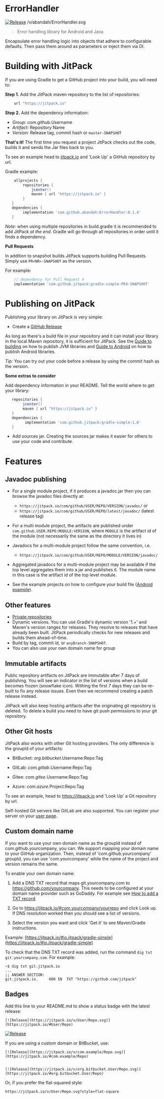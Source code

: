 # ErrorHandler
[![Release](https://jitpack.io/v/abandah/ErrorHandler.svg?style=flat-square)](https://jitpack.io/#jitpack/maven-simple)
/v/abandah/ErrorHandler.svg
> Error handling library for Android and Java

Encapsulate error handling logic into objects that adhere to configurable defaults. Then pass them around as parameters or inject them via DI. 


Building with JitPack
=====

If you are using Gradle to get a GitHub project into your build, you will need to:

**Step 1.** Add the JitPack maven repository to the list of repositories:

```gradle
    url "https://jitpack.io"
```

**Step 2.**  Add the dependency information:

 - *Group:* com.github.Username
 - *Artifact:* Repository Name
 - *Version:* Release tag, commit hash or `master-SNAPSHOT`

**That's it!** The first time you request a project JitPack checks out the code, builds it and sends the Jar files back to you.

To see an example head to [jitpack.io](https://jitpack.io) and 'Look Up' a GitHub repository by url.

Gradle example:
```gradle
    allprojects {
        repositories {
            jcenter()
            maven { url "https://jitpack.io" }
        }
   }
   dependencies {
        implementation 'com.github.abandah:ErrorHandler:0.1.4'
   }
```

*Note*: when using multiple repositories in build.gradle it is recommended to add JitPack *at the end*. Gradle will go through all repositories in order until it finds a dependency.


**Pull Requests**

In addition to snapshot builds JitPack supports building Pull Requests. Simply use `PR<NR>-SNAPSHOT` as the version.

For example:
```gradle
    // dependency for Pull Request 4
    implementation 'com.github.jitpack:gradle-simple:PR4-SNAPSHOT'
```

Publishing on JitPack
======

Publishing your library on JitPack is very simple:

- Create a [GitHub Release](https://github.com/blog/1547-release-your-software)  

As long as there's a build file in your repository and it can install your library in the local Maven repository, it is sufficient for JitPack. See the [Guide to building](BUILDING.md) on how to publish JVM libraries and [Guide to Android](ANDROID.md) on how to publish Android libraries.

*Tip:* You can try out your code before a release by using the commit hash as the version.

**Some extras to consider**

Add dependency information in your README. Tell the world where to get your library:

```gradle
   repositories {
        jcenter()
        maven { url "https://jitpack.io" }
   }
   dependencies {
         implementation 'com.github.jitpack:gradle-simple:1.0'
   }
```  

- Add sources jar. Creating the sources jar makes it easier for others to use your code and contribute.


# Features #

## Javadoc publishing ##

- For a single module project, if it produces a javadoc.jar then you can browse the javadoc files directly at: 
    - `https://jitpack.io/com/github/USER/REPO/VERSION/javadoc/` or
    - `https://jitpack.io/com/github/USER/REPO/latest/javadoc/` (latest release tag)

- For a multi module project, the artifacts are published under `com.github.USER.REPO:MODULE:VERSION`, where `MODULE` is the artifact id of the module (not necessarily the same as the directory it lives in)

- Javadocs for a multi-module project follow the same convention, i.e.

    - `https://jitpack.io/com/github/USER/REPO/MODULE/VERSION/javadoc/` 

- Aggregated javadocs for a multi-module project may be available if the top level aggregates them into a jar and publishes it. The module name in this case is the artifact id of the top level module.

- See the example projects on how to configure your build file ([Android example](https://github.com/jitpack/android-example/blob/master/library/build.gradle)). 

## Other features #

- [Private repositories](https://jitpack.io/private)
- Dynamic versions. You can use Gradle's dynamic version '1.+' and Maven's version ranges for releases. They resolve to releases that have already been built. JitPack periodically checks for new releases and builds them ahead-of-time.
- Build by tag, commit id, or `anyBranch-SNAPSHOT`.
- You can also use your own domain name for group

## Immutable artifacts #

Public repository artifacts on JitPack are immutable after 7 days of publishing. You will see an indicator in the list of versions when a build becomes frozen (snowflake icon).
Withing the first 7 days they can be re-built to fix any release issues. Even then we recommend creating a patch release instead.

JitPack will also keep hosting artifacts after the originating git repository is deleted.
To delete a build you need to have git push permissions to your git repository.

## Other Git hosts ##

JitPack also works with other Git hosting providers. The only difference is the groupId of your artifacts:

 - BitBucket: *org.bitbucket*.Username:Repo:Tag

 - GitLab: *com.gitlab*.Username:Repo:Tag
 
 - Gitee: *com.gitee*.Username:Repo:Tag
 
 - Azure: *com.azure*.Project:Repo:Tag

To see an example, head to https://jitpack.io and 'Look Up' a Git repository by url.

Self-hosted Git servers like GitLab are also supported. You can register your server on your [user page](https://jitpack.io/w/user).

## Custom domain name ##

If you want to use your own domain name as the groupId instead of com.github.yourcompany, you can.
We support mapping your domain name to your GitHub organization. Then, instead of 'com.github.yourcompany' groupId, you can use 'com.yourcompany' while the name of the project and version remains the same.

To enable your own domain name:  

  1. Add a DNS TXT record that maps git.yourcompany.com to https://github.com/yourcompany. This needs to be configured at your domain name provider such as GoDaddy. For example see [How to add a TXT record](https://uk.godaddy.com/help/add-a-txt-record-19232).  

  2. Go to https://jitpack.io/#com.yourcompany/yourrepo and click Look up. If DNS resolution worked then you should see a list of versions.   

  3. Select the version you want and click 'Get it' to see Maven/Gradle instructions.  

Example: [https://jitpack.io/#io.jitpack/gradle-simple](https://jitpack.io/#io.jitpack/gradle-simple)

To check that the DNS TXT record was added, run the command `dig txt git.yourcompany.com`. For example:
```
~$ dig txt git.jitpack.io
...
;; ANSWER SECTION:
git.jitpack.io.		600	IN	TXT	"https://github.com/jitpack"
```

## Badges ##

Add this line to your README.md to show a status badge with the latest release:

```
[![Release](https://jitpack.io/v/User/Repo.svg)]
(https://jitpack.io/#User/Repo)
```


[![Release](https://jitpack.io/v/jitpack/maven-simple.svg)](https://jitpack.io/#jitpack/maven-simple)


If you are using a custom domain or BitBucket, use:

```
[![Release](https://jitpack.io/v/com.example/Repo.svg)]
(https://jitpack.io/#com.example/Repo)


[![Release](https://jitpack.io/v/org.bitbucket.User/Repo.svg)]
(https://jitpack.io/#org.bitbucket.User/Repo)
```

Or, if you prefer the flat-squared style:

```
https://jitpack.io/v/User/Repo.svg?style=flat-square
```



